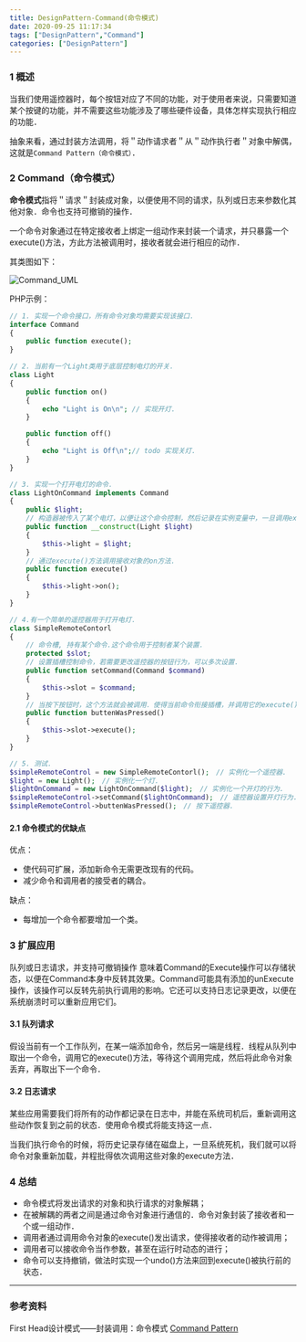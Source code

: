 ```yaml
---
title: DesignPattern-Command(命令模式)
date: 2020-09-25 11:17:34
tags: ["DesignPattern","Command"]
categories: ["DesignPattern"]
---
```




### 1 概述

当我们使用遥控器时，每个按钮对应了不同的功能，对于使用者来说，只需要知道某个按键的功能，并不需要这些功能涉及了哪些硬件设备，具体怎样实现执行相应的功能．

<!--more-->

抽象来看，通过封装方法调用，将＂动作请求者＂从＂动作执行者＂对象中解偶，这就是`Command Pattern（命令模式）`．



### 2 Command（命令模式）

**命令模式**指将＂请求＂封装成对象，以便使用不同的请求，队列或日志来参数化其他对象．命令也支持可撤销的操作．

一个命令对象通过在特定接收者上绑定一组动作来封装一个请求，并只暴露一个execute()方法，方此方法被调用时，接收者就会进行相应的动作．



其类图如下：

![Command_UML](https://cdn.jsdelivr.net/gh/Jovry-Lee/cdn/img/DesignPattern/Command_UML.png)



PHP示例：

```php
// 1. 实现一个命令接口，所有命令对象均需要实现该接口．
interface Command
{
    public function execute();
}

// 2. 当前有一个Light类用于底层控制电灯的开关．
class Light
{
    public function on()
    {
        echo "Light is On\n"; // 实现开灯.
    }

    public function off()
    {
        echo "Light is Off\n";// todo 实现关灯.
    }
}

// 3. 实现一个打开电灯的命令．
class LightOnCommand implements Command
{
    public $light;
	// 构造器被传入了某个电灯，以便让这个命令控制，然后记录在实例变量中，一旦调用execute()．就由这个电灯对象成为接收者，负责接收请求．
    public function __construct(Light $light)
    {
        $this->light = $light;
    }
	// 通过execute()方法调用接收对象的on方法.
    public function execute()
    {
        $this->light->on();
    }
}

// 4.有一个简单的遥控器用于打开电灯．
class SimpleRemoteContorl
{
    // 命令槽, 持有某个命令.这个命令用于控制者某个装置．
    protected $slot;
	// 设置插槽控制命令，若需要更改遥控器的按钮行为，可以多次设置．
    public function setCommand(Command $command)
    {
        $this->slot = $command;
    }
	// 当按下按钮时，这个方法就会被调用．使得当前命令衔接插槽，并调用它的execute()方法．
    public function buttenWasPressed()
    {
        $this->slot->execute();
    }
}

// 5. 测试． 
$simpleRemoteControl = new SimpleRemoteContorl();　// 实例化一个遥控器.
$light = new Light();　// 实例化一个灯.
$lightOnCommand = new LightOnCommand($light);　// 实例化一个开灯的行为.
$simpleRemoteControl->setCommand($lightOnCommand);　// 遥控器设置开灯行为.
$simpleRemoteControl->buttenWasPressed();　// 按下遥控器.
```



#### 2.1 命令模式的优缺点

优点：

- 使代码可扩展，添加新命令无需更改现有的代码。
- 减少命令和调用者的接受者的耦合。



缺点：

- 每增加一个命令都要增加一个类。



### 3 扩展应用

队列或日志请求，并支持可撤销操作 意味着Command的Execute操作可以存储状态，以便在Command本身中反转其效果。Command可能具有添加的unExecute操作，该操作可以反转先前执行调用的影响。它还可以支持日志记录更改，以便在系统崩溃时可以重新应用它们。



#### 3.1 队列请求

假设当前有一个工作队列，在某一端添加命令，然后另一端是线程．线程从队列中取出一个命令，调用它的execute()方法，等待这个调用完成，然后将此命令对象丢弃，再取出下一个命令．



#### 3.2 日志请求

某些应用需要我们将所有的动作都记录在日志中，并能在系统司机后，重新调用这些动作恢复到之前的状态．使用命令模式将能支持这一点．

当我们执行命令的时候，将历史记录存储在磁盘上，一旦系统死机，我们就可以将命令对象重新加载，并程批得依次调用这些对象的execute方法．



### 4 总结

- 命令模式将发出请求的对象和执行请求的对象解耦；
- 在被解耦的两者之间是通过命令对象进行通信的．命令对象封装了接收者和一个或一组动作．
- 调用者通过调用命令对象的execute()发出请求，使得接收者的动作被调用；
- 调用者可以接收命令当作参数，甚至在运行时动态的进行；
- 命令可以支持撤销，做法时实现一个undo()方法来回到execute()被执行前的状态．



------

### 参考资料

First Head设计模式——封装调用：命令模式
[Command Pattern](https://www.geeksforgeeks.org/command-pattern/)



